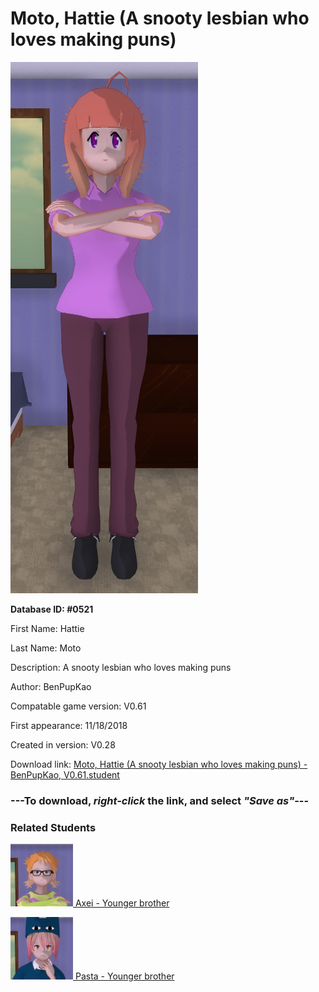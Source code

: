 # Moto, Hattie (A snooty lesbian who loves making puns)

<img src="../../Files/Images/Moto, Hattie (A snooty lesbian who loves making puns).png" title="Moto, Hattie (A snooty lesbian who loves making puns) - BenPupKao, V0.61">

**Database ID: #0521**

First Name: Hattie

Last Name: Moto

Description: A snooty lesbian who loves making puns

Author: BenPupKao

Compatable game version: V0.61

First appearance: 11/18/2018

Created in version: V0.28

Download link: <a href="https://raw.githubusercontent.com/Arbiter1223/Daigaku-Gurashi-Custom-Students/master/Files/Student%20Files/Moto%2C%20Hattie%20(A%20snooty%20lesbian%20who%20loves%20making%20puns)%20-%20BenPupKao%2C%20V0.61.student">Moto, Hattie (A snooty lesbian who loves making puns) - BenPupKao, V0.61.student</a>

### ---**To download, _right-click_ the link, and select _"Save as"_**---

### Related Students

<a href="Moto, Axei (An asshole yandere).md"><img src="../../Files/Thumbs/Moto, Axei (An asshole yandere).png" height="100" width="100" title="Moto, Axei (An asshole yandere) - BenPupKao, V0.61"></a><a href="Moto, Axei (An asshole yandere).md"> Axei - Younger brother</a>

<a href="Moto, Pasta (Axei's antisocial lesser-known little brother).md"><img src="../../Files/Thumbs/Moto, Pasta (Axei's antisocial lesser-known little brother).png" height="100" width="100" title="Moto, Pasta (Axei's antisocial lesser-known little brother) - BenPupKao, V0.61"></a><a href="Moto, Pasta (Axei's antisocial lesser-known little brother).md"> Pasta - Younger brother</a>

